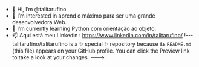 - 👋 Hi, I’m @talitarufino
- 👀 I’m interested in  aprend o máximo para  ser uma grande desenvolvedora Web.
- 🌱 I’m currently learning  Python com orientação ao objeto.
- 📫 Aqui está meu Linkedin : https://www.linkedin.com/in/talitarufino/
!---
talitarufino/talitarufino is a ✨ special ✨ repository because its `README.md` (this file) appears on your GitHub profile.
You can click the Preview link to take a look at your changes.
--->

